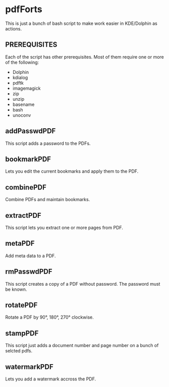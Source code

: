 pdfForts
========

This is just a bunch of bash script to make work easier in KDE/Dolphin as actions.



PREREQUISITES
-------------

Each of the script has other prerequisites. Most of them require one or more of the following:

- Dolphin
- kdialog
- pdftk
- imagemagick
- zip
- unzip
- basename
- bash
- unoconv



addPasswdPDF
------------

This script adds a password to the PDFs.



bookmarkPDF
-----------

Lets you edit the current bookmarks and apply them to the PDF.



combinePDF
----------

Combine PDFs and maintain bookmarks.



extractPDF
----------

This script lets you extract one or more pages from  PDF.



metaPDF
-------

Add meta data to a PDF.



rmPasswdPDF
-----------

This script creates a copy of a PDF without password. The password must be known.



rotatePDF
---------

Rotate a PDF by 90°, 180°, 270° clockwise.



stampPDF
--------

This script just adds a document number and page number on a bunch of selcted pdfs.



watermarkPDF
-----------

Lets you add a watermark accross the PDF.

